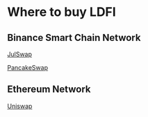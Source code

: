 # Where to buy LDFI

## Binance Smart Chain Network

[JulSwap](https://julswap.lendefi.finance)

[PancakeSwap](https://pancakeswap.lendefi.finance)

## **Ethereum** Network

[Uniswap](https://uniswap.lendefi.finance)

